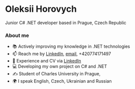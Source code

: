 <div id="about-me">
  <h1>Oleksii Horovych</h1>
  <p> Junior C# .NET developer based in Prague, Czech Republic </p>
  <h3>About me</h2>
  <ul>
    <li>📚 Actively improving my knowledge in .NET technologies</li>
    <li>📫 Reach me by <a href="https://www.linkedin.com/in/oleksii-horovych/">LinkedIn</a>, <a href="mailto:biseizzzed@gmail.com">email</a>, +420774171497</li>
    <li>📄 Experience and CV via <a href="https://linkedin.com/in/your-profile">LinkedIn</a>
    <li>💻 Developing my own project on C# and .NET</li>
    <li>✍️ Student of Charles University in Prague, </li>
    <li>🌍 I speak English, Czech, Ukrainian and Russian</li>
  </ul>
</div>

<!---
oleksiihorovych/oleksiihorovych is a ✨ special ✨ repository because its `README.md` (this file) appears on your GitHub profile.
You can click the Preview link to take a look at your changes.
--->
